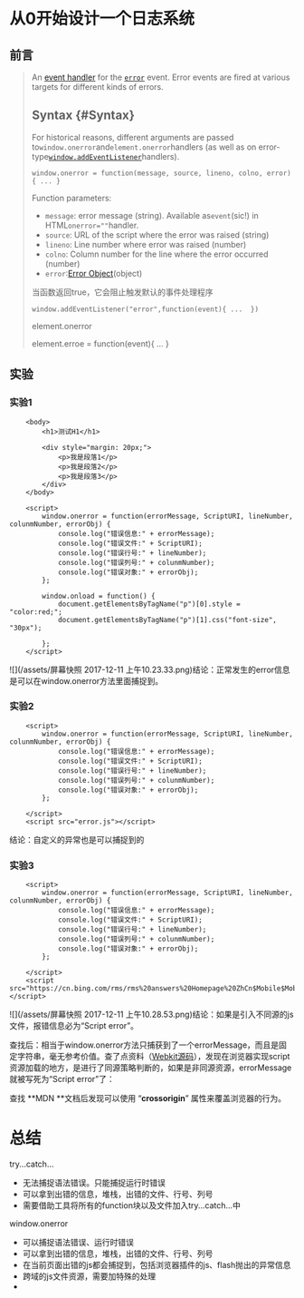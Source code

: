 # 从0开始设计一个日志系统

## 前言

> An [event handler](https://developer.mozilla.org/en-US/docs/Web/Guide/Events/Event_handlers) for the   [`error`](https://developer.mozilla.org/en-US/docs/Web/Events/error)  event. Error events are fired at various targets for different kinds of errors.
>
> ## Syntax {#Syntax}
>
> For historical reasons, different arguments are passed to`window.onerror`and`element.onerror`handlers \(as well as on error-type[`window.addEventListener`](https://developer.mozilla.org/en-US/docs/Web/API/Window/addEventListener)handlers\).
>
> `window.onerror = function(message, source, lineno, colno, error) { ... }`
>
> Function parameters:
>
> * `message`: error message \(string\). Available as`event`\(sic!\) in HTML`onerror=""`handler.
> * `source`: URL of the script where the error was raised \(string\)
> * `lineno`: Line number where error was raised \(number\)
> * `colno`: Column number for the line where the error occurred \(number\)
> * `error`:[Error Object](https://developer.mozilla.org/en-US/docs/Web/JavaScript/Reference/Global_Objects/Error)\(object\)
>
> 当函数返回true，它会阻止触发默认的事件处理程序
>
> ```
> window.addEventListener("error",function(event){ ...  })
> ```
>
> element.onerror
>
> element.erroe = function\(event\){  ... }

## 实验

### 实验1

```
    <body>
        <h1>测试H1</h1>

        <div style="margin: 20px;">
            <p>我是段落1</p>
            <p>我是段落2</p>
            <p>我是段落3</p>
        </div>
    </body>

    <script>
        window.onerror = function(errorMessage, ScriptURI, lineNumber, colunmNumber, errorObj) {
            console.log("错误信息:" + errorMessage);
            console.log("错误文件:" + ScriptURI);
            console.log("错误行号:" + lineNumber);
            console.log("错误列号:" + colunmNumber);
            console.log("错误对象:" + errorObj);
        };

        window.onload = function() {
            document.getElementsByTagName("p")[0].style = "color:red;";
            document.getElementsByTagName("p")[1].css("font-size", "30px");

        };
    </script>
```

![](/assets/屏幕快照 2017-12-11 上午10.23.33.png)结论：正常发生的error信息是可以在window.onerror方法里面捕捉到。

### 实验2

```
    <script>
        window.onerror = function(errorMessage, ScriptURI, lineNumber, colunmNumber, errorObj) {
            console.log("错误信息:" + errorMessage);
            console.log("错误文件:" + ScriptURI);
            console.log("错误行号:" + lineNumber);
            console.log("错误列号:" + colunmNumber);
            console.log("错误对象:" + errorObj);
        };

    </script>
    <script src="error.js"></script>
```

结论：自定义的异常也是可以捕捉到的

### 实验3

```
    <script>
        window.onerror = function(errorMessage, ScriptURI, lineNumber, colunmNumber, errorObj) {
            console.log("错误信息:" + errorMessage);
            console.log("错误文件:" + ScriptURI);
            console.log("错误行号:" + lineNumber);
            console.log("错误列号:" + colunmNumber);
            console.log("错误对象:" + errorObj);
        };

    </script>
    <script src="https://cn.bing.com/rms/rms%20answers%20Homepage%20ZhCn$Mobile$MobileRichHomepageV2/cj,nj/0b7b8145/637a1b58.js"></script>
```

![](/assets/屏幕快照 2017-12-11 上午10.28.53.png)结论：如果是引入不同源的js文件，报错信息必为“Script error”。

查找后：相当于window.onerror方法只捕获到了一个errorMessage，而且是固定字符串，毫无参考价值。查了点资料（[Webkit源码](http://trac.webkit.org/browser/branches/chromium/648/Source/WebCore/dom/ScriptExecutionContext.cpp?rev=77122#L301)），发现在浏览器实现script资源加载的地方，是进行了同源策略判断的，如果是非同源资源，errorMessage就被写死为“Script error”了：

查找 **MDN **文档后发现可以使用 “**crossorigin**” 属性来覆盖浏览器的行为。





# 总结



try...catch...

* 无法捕捉语法错误。只能捕捉运行时错误
* 可以拿到出错的信息，堆栈，出错的文件、行号、列号
* 需要借助工具将所有的function块以及文件加入try...catch...中



window.onerror

* 可以捕捉语法错误、运行时错误
* 可以拿到出错的信息，堆栈，出错的文件、行号、列号
* 在当前页面出错的js都会捕捉到，包括浏览器插件的js、flash抛出的异常信息
* 跨域的js文件资源，需要加特殊的处理
* 


